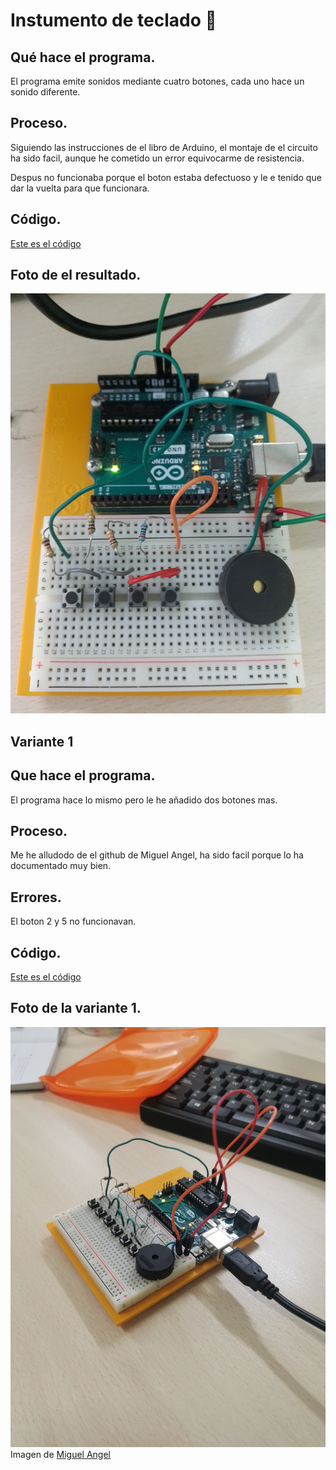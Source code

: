 # Instumento de teclado 🎹

## Qué hace el programa.

El programa emite sonidos mediante cuatro botones, cada uno hace un sonido diferente.

## Proceso.

Siguiendo las instrucciones de el libro de Arduino, el montaje de el circuito ha sido facil, aunque he cometido un error equivocarme de resistencia.

Despus no funcionaba porque el boton estaba defectuoso y le e tenido que dar la vuelta para que funcionara.

## Código.
[Este es el código](https://github.com/ANGEY33/Arduino/blob/main/instrumento_de_teclado.ino)


## Foto de el resultado.
![imagen](https://github.com/ANGEY33/Arduino/blob/main/IMG_20211214_122225.jpg)

## Variante 1

## Que hace el programa.

El programa hace lo mismo pero le he añadido dos botones mas.

## Proceso.

Me he alludodo de el github de Miguel Angel, ha sido facil porque lo ha documentado muy bien.

## Errores.

El boton 2 y 5 no funcionavan.

## Código.
[Este es el código](https://github.com/ANGEY33/Arduino/blob/main/instrumento_de_teclado_variante_1.ino)

## Foto de la variante 1.

![imagen](https://github.com/ANGEY33/Arduino/blob/main/instrumento%20de%20teclado%20varianete%201.jpg)
Imagen de [Miguel Angel](https://github.com/miguelamgel1107)
